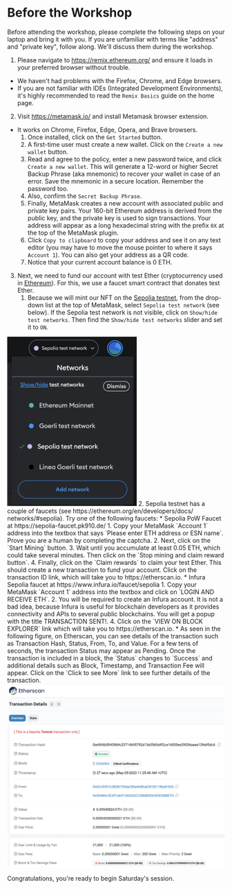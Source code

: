# Before the Workshop

Before attending the workshop, please complete the following steps on your laptop and bring it with you. If you are unfamiliar with terms like "address" and "private key", follow along. We'll discuss them during the workshop.
1. Please navigate to https://remix.ethereum.org/ and ensure it loads in your preferred browser without trouble.
 * We haven't had problems with the Firefox, Chrome, and Edge browsers.
 * If you are not familiar with IDEs (Integrated Development Environments), it's highly recommended to read the `Remix Basics` guide on the home page.
2. Visit https://metamask.io/ and install Metamask browser extension.
 * It works on Chrome, Firefox, Edge, Opera, and Brave browsers.
   1. Once installed, click on the `Get Started` button.
   2. A first-time user must create a new wallet. Click on the `Create a new wallet` button.
   3. Read and agree to the policy, enter a new password twice, and click `Create a new wallet`. This will generate a 12-word or higher Secret Backup Phrase (aka mnemonic) to recover your wallet in case of an error. Save the mnemonic in a secure location. Remember the password too.
   4. Also, confirm the `Secret Backup Phrase`.
   5. Finally, MetaMask creates a new account with associated public and private key pairs. Your 160-bit Ethereum address is derived from the public key, and the private key is used to sign transactions. Your address will appear as a long hexadecimal string with the prefix `0X` at the top of the MetaMask plugin.
   6. Click `Copy to clipboard` to copy your address and see it on any text editor (you may have to move the mouse pointer to where it says `Account 1`). You can also get your address as a QR code.
   7. Notice that your current account balance is 0 ETH.
3. Next, we need to fund our account with test Ether (cryptocurrency used in [Ethereum](https://ethereum.org/en/)). For this, we use a faucet smart contract that donates test Ether.
   1. Because we will mint our NFT on the [Sepolia testnet](https://sepolia.dev/), from the drop-down list at the top of MetaMask, select `Sepolia test network` (see below). If the Sepolia test network is not visible, click on `Show/hide test networks`. Then find the `Show/hide test networks` slider and set it to `ON`.
<img src="./img/Testnet_selection.png" width="300" alt="Screenshot showing selected test network on Metamask" />
   2. Sepolia testnet has a couple of faucets (see https://ethereum.org/en/developers/docs/ networks/#sepolia). Try one of the following faucets:
      * Sepolia PoW Faucet at https://sepolia-faucet.pk910.de/
         1. Copy your MetaMask `Account 1` address into the textbox that says `Please enter ETH address or ESN name`. Prove you are a human by completing the captcha.
         2. Next, click on the `Start Mining` button.
         3. Wait until you accumulate at least 0.05 ETH, which could take several minutes. Then click on the `Stop mining and claim reward button`.
         4. Finally, click on the `Claim rewards` to claim your test Ether. This should create a new transaction to fund your account. Click on the transaction ID link, which will take you to https://etherscan.io.
      * Infura Sepolia faucet at https://www.infura.io/faucet/sepolia
         1. Copy your MetaMask `Account 1` address into the textbox and click on `LOGIN AND RECEIVE ETH`.
         2. You will be required to create an Infura account. It is not a bad idea, because Infura is useful for blockchain developers as it provides connectivity and APIs to several public blockchains. You will get a popup with the title TRANSACTION SENT!.
         4. Click on the `VIEW ON BLOCK EXPLORER` link which will take you to https://etherscan.io.
    * As seen in the following figure, on Etherscan, you can see details of the transaction such as Transaction Hash, Status, From, To, and Value. For a few tens of seconds, the transaction Status may appear as Pending. Once the transaction is included in a block, the `Status` changes to `Success` and additional details such as Block, Timestamp, and Transaction Fee will appear. Click on the `Click to see More` link to see further details of the transaction.
<img src="./img/TX_details.png" width="800" alt="Screenshot showing transaction details on etherscan.io" />

Congratulations, you're ready to begin Saturday's session.
